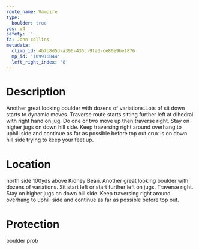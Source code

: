 ```yaml
---
route_name: Vampire
type:
  boulder: true
yds: V4
safety: ''
fa: John collins
metadata:
  climb_id: 4b7b8d5d-a396-435c-9fa3-ce80e9be1876
  mp_id: '109916844'
  left_right_index: '8'
---
```

# Description
Another great looking boulder with dozens of variations.Lots of sit down starts to dynamic moves. Traverse route starts sitting further left at dihedral with right hand on jug. Do one or two move up then traverse right. Stay on higher jugs on down hill side. Keep traversing right around overhang to uphill side and continue as far as possible before top out.crux is on down hill side trying to keep your feet up.

# Location
north side 100yds above Kidney Bean. Another great looking boulder with dozens of variations. Sit start left or start further left on jugs. Traverse right. Stay on higher jugs on down hill side. Keep traversing right around overhang to uphill side and continue as far as possible before top out.

# Protection
boulder prob
